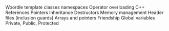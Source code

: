 
Woordle
template classes
namespaces
Operator overloading
C++ References
Pointers
Inheritance
Destructors
Memory management
Header files (inclusion guards)
Arrays and pointers
Friendship
Global variables
Private, Public, Protected
